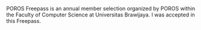 POROS Freepass is an annual member selection organized by POROS within the Faculty of Computer Science at Universitas Brawijaya. I was accepted in this Freepass.
